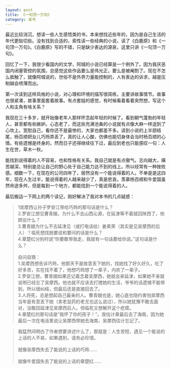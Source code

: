 ```yaml
---
layout: post
title: 《一句顶一万句》
category: 读书
---
```


最近比较消沉，想读一些人生感悟类的书，本来想找近些年的，因为是自己生活的年代更贴切些。没有找到合适的，索性读一些经典的小说，读了《白鹿原》和《一句顶一万句》。《白鹿原》写的不错，只是缺少表达的源泉，这里只讲《一句顶一万句》。

回忆了一下，我很少看国内的文学，阿城的小说已经算是一个例外了。因为我厌恶国内闭塞管控的氛围，总感觉这些作品要么是伟光正，要么是被阉割了。现在不怎么抵触了，就像阿城说的，世俗不是外界力量能控制的，人有表达的诉求，越是压制越会喷薄而出。

第一次读到这样风格的小说，对心理和环境的描写很简练，主要讲故事情节。故事也很紧凑，故事里面套着故事。有点套娃的感觉，有时候看着看着突然想，写这个人和主角有啥关系？

我现在三十多岁，就开始像老年人那样怀念起年轻的时候了。看到朝气蓬勃的年轻人，甚至都有些嫉妒。心态老了，而这些充满沧桑的小说就有点像大麻一样送到了心坎上。宽慰自己，看你还不是最惨的，大家也都差不多。读到小说的上半部结尾，杨百顺把女儿巧玲弄丢了，真的让人心酸，仿佛也能切身体会当时杨百顺的心情。有些遗憾是终身的，然而日子还得继续往下过，最后到老也只能感叹一句：人生在世，草木一秋。

能找到说得着的人不容易，也和性格有关系。我自己就是有点傲气。志向越大，痛苦越深，特别是总让自己的野心处于自己能力达不到的线上。所以经常有一种挫败感。细数一下，在现在的公司四年了，居然没有一个能说得着的人。不单是是这四年，现在人生过半，能说得着的人越来越少了，真是悲哀。羡慕杨百顺和牛爱国虽然命途多舛，但是每到一个地方，都能找到一个能说得着的人。

最后搬运一下网上的两个读记，刚好解决了我对本书的几点疑惑：

<blockquote>
1吴摩西让孙子罗安江带给巧玲的那句话是什么？
<br/>
2.罗安江想见曹青娥，为什么不去山西沁源，在延津等不着就回陕西了，他顾忌什么？
<br/>
3.曹青娥为什么不去延津见（或打电话给）姜素荣（其实是见吴摩西的后人）？临死想找她要说和要问的话是什么？
<br/>
4.章楚红分别时说“你要敢带我走，我就有一句话要给你说。”这句话是什么？
<br/><br/>
自问自猜：
<br/>
1.吴摩西想告诉巧玲，他那天不是故意丢下她的，找她找了好久好久，吃了好多苦，实在找不着了，他想巧玲想了一辈子，内疚了一辈子。
<br/>
2.罗安江想，曹青娥如果还记着念着吴摩西，她就会来延津，如果她不来就说明已经忘了吴摩西。他也就不应该去打搅她的生活，爷爷的话遗憾不能带到，所以很纠结，但最后还是直接回去了。
<br/>
3.人将死，总是想起自己最亲的人。曹青娥也是，她心底也隐约害怕吴摩西当年是有意丢下她（卖老鼠药的老尤也这么说过），所以她犹豫不敢去面对，没敢回延津见吴摩西后人。但临死又想解开这个疙瘩。
<br/>
4.章楚红的那句话是“我怀了你的孩子！”。我估计章最后去了海南，因为她最后一次在电话里说让吴摩西带她去海南，吴摩西估计忘记了。
</blockquote>

<blockquote>
我猛然间明白了作者想要讲述什么了，那就是：人生苦短，遇见一个能说的上话的人不易，如果遇到，请务必珍惜。
<br/><br/>
就像吴摩西失去了能说的上话的巧玲……
<br/><br/>
就像牛爱国失去了能说的上话的章楚红……
</blockquote>


